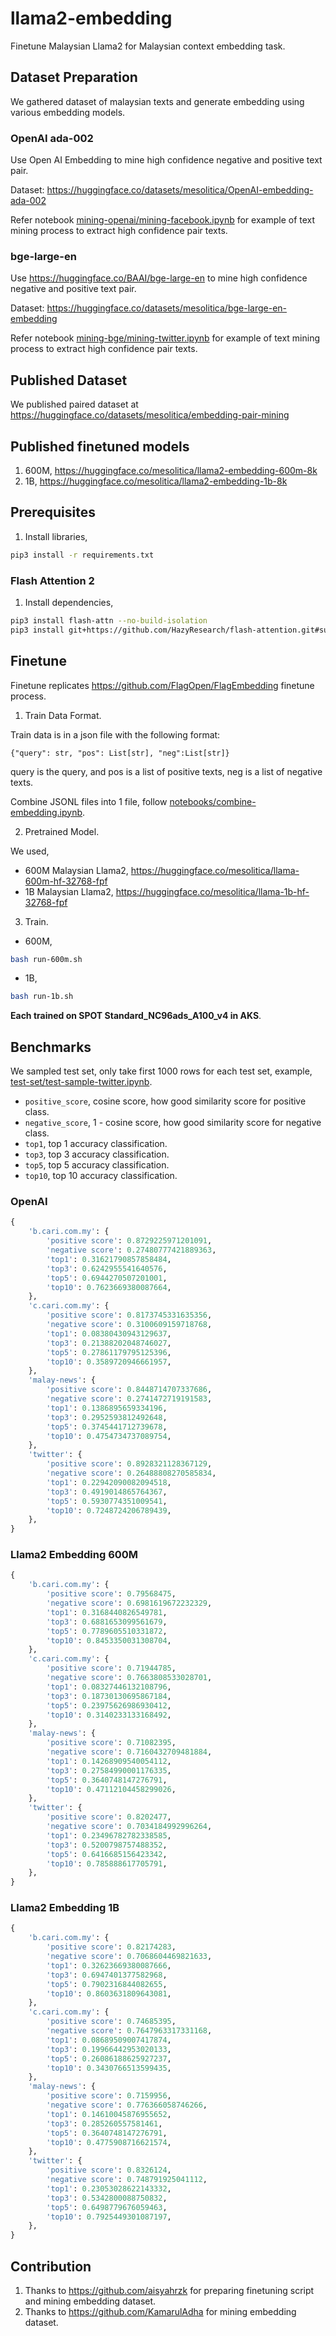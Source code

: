 # llama2-embedding

Finetune Malaysian Llama2 for Malaysian context embedding task.

## Dataset Preparation

We gathered dataset of malaysian texts and generate embedding using various embedding models.

### OpenAI ada-002

Use Open AI Embedding to mine high confidence negative and positive text pair.

Dataset: https://huggingface.co/datasets/mesolitica/OpenAI-embedding-ada-002

Refer notebook [mining-openai/mining-facebook.ipynb](mining-openai/mining-facebook.ipynb) for example of text mining process to extract high confidence pair texts.

### bge-large-en

Use https://huggingface.co/BAAI/bge-large-en to mine high confidence negative and positive text pair.

Dataset: https://huggingface.co/datasets/mesolitica/bge-large-en-embedding

Refer notebook [mining-bge/mining-twitter.ipynb](mining-bge/mining-twitter.ipynb) for example of text mining process to extract high confidence pair texts.

## Published Dataset

We published paired dataset at https://huggingface.co/datasets/mesolitica/embedding-pair-mining

## Published finetuned models

1. 600M, https://huggingface.co/mesolitica/llama2-embedding-600m-8k
2. 1B, https://huggingface.co/mesolitica/llama2-embedding-1b-8k

## Prerequisites

1. Install libraries,

```bash
pip3 install -r requirements.txt
```

### Flash Attention 2

1. Install dependencies,

```bash
pip3 install flash-attn --no-build-isolation
pip3 install git+https://github.com/HazyResearch/flash-attention.git#subdirectory=csrc/rotary
```

## Finetune

Finetune replicates https://github.com/FlagOpen/FlagEmbedding finetune process.

1. Train Data Format.

Train data is in a json file with the following format:

```
{"query": str, "pos": List[str], "neg":List[str]}
```

query is the query, and pos is a list of positive texts, neg is a list of negative texts.

Combine JSONL files into 1 file, follow [notebooks/combine-embedding.ipynb](notebooks/combine-embedding.ipynb).

2. Pretrained Model.

We used,

- 600M Malaysian Llama2, https://huggingface.co/mesolitica/llama-600m-hf-32768-fpf
- 1B Malaysian Llama2, https://huggingface.co/mesolitica/llama-1b-hf-32768-fpf

3. Train.

- 600M,

```bash
bash run-600m.sh
```

- 1B,

```bash
bash run-1b.sh
```

**Each trained on SPOT Standard_NC96ads_A100_v4 in AKS**.

## Benchmarks

We sampled test set, only take first 1000 rows for each test set, example, [test-set/test-sample-twitter.ipynb](test-set/test-sample-twitter.ipynb).

- `positive_score`, cosine score, how good similarity score for positive class.
- `negative_score`, 1 - cosine score, how good similarity score for negative class.
- `top1`, top 1 accuracy classification.
- `top3`, top 3 accuracy classification.
- `top5`, top 5 accuracy classification.
- `top10`, top 10 accuracy classification.


### OpenAI

```python
{
    'b.cari.com.my': {
        'positive score': 0.8729225971201091,
        'negative score': 0.27480777421889363,
        'top1': 0.31621790857858484,
        'top3': 0.6242955541640576,
        'top5': 0.6944270507201001,
        'top10': 0.7623669380087664,
    },
    'c.cari.com.my': {
        'positive score': 0.8173745331635356,
        'negative score': 0.3100609159718768,
        'top1': 0.08380430943129637,
        'top3': 0.21388202048746027,
        'top5': 0.27861179795125396,
        'top10': 0.3589720946661957,
    },
    'malay-news': {
        'positive score': 0.8448714707337686,
        'negative score': 0.2741472719191583,
        'top1': 0.1386895659334196,
        'top3': 0.2952593812492648,
        'top5': 0.3745441712739678,
        'top10': 0.4754734737089754,
    },
    'twitter': {
        'positive score': 0.8928321128367129,
        'negative score': 0.26488808270585834,
        'top1': 0.22942090082094518,
        'top3': 0.4919014865764367,
        'top5': 0.5930774351009541,
        'top10': 0.7248724206789439,
    },
}
```

### Llama2 Embedding 600M

```python
{
    'b.cari.com.my': {
        'positive score': 0.79568475,
        'negative score': 0.6981619672232329,
        'top1': 0.3168440826549781,
        'top3': 0.6881653099561679,
        'top5': 0.7789605510331872,
        'top10': 0.8453350031308704,
    },
    'c.cari.com.my': {
        'positive score': 0.71944785,
        'negative score': 0.7663808533028701,
        'top1': 0.08327446132108796,
        'top3': 0.18730130695867184,
        'top5': 0.23975626986930412,
        'top10': 0.3140233133168492,
    },
    'malay-news': {
        'positive score': 0.71082395,
        'negative score': 0.7160432709481884,
        'top1': 0.14268909540054112,
        'top3': 0.27584990001176335,
        'top5': 0.3640748147276791,
        'top10': 0.47112104458299026,
    },
    'twitter': {
        'positive score': 0.8202477,
        'negative score': 0.7034184992996264,
        'top1': 0.23496782782338585,
        'top3': 0.5200798757488352,
        'top5': 0.6416685156423342,
        'top10': 0.785888617705791,
    },
}
```

### Llama2 Embedding 1B

```python
{
    'b.cari.com.my': {
        'positive score': 0.82174283,
        'negative score': 0.7068604469821633,
        'top1': 0.32623669380087666,
        'top3': 0.6947401377582968,
        'top5': 0.7902316844082655,
        'top10': 0.8603631809643081,
    },
    'c.cari.com.my': {
        'positive score': 0.74685395,
        'negative score': 0.7647963317331168,
        'top1': 0.08689509007417874,
        'top3': 0.19966442953020133,
        'top5': 0.26086188625927237,
        'top10': 0.3430766513599435,
    },
    'malay-news': {
        'positive score': 0.7159956,
        'negative score': 0.776366058746266,
        'top1': 0.14610045876955652,
        'top3': 0.285260557581461,
        'top5': 0.3640748147276791,
        'top10': 0.4775908716621574,
    },
    'twitter': {
        'positive score': 0.8326124,
        'negative score': 0.748791925041112,
        'top1': 0.23053028622143332,
        'top3': 0.5342800088750832,
        'top5': 0.6498779676059463,
        'top10': 0.7925449301087197,
    },
}
```


## Contribution

1. Thanks to https://github.com/aisyahrzk for preparing finetuning script and mining embedding dataset.
2. Thanks to https://github.com/KamarulAdha for mining embedding dataset.